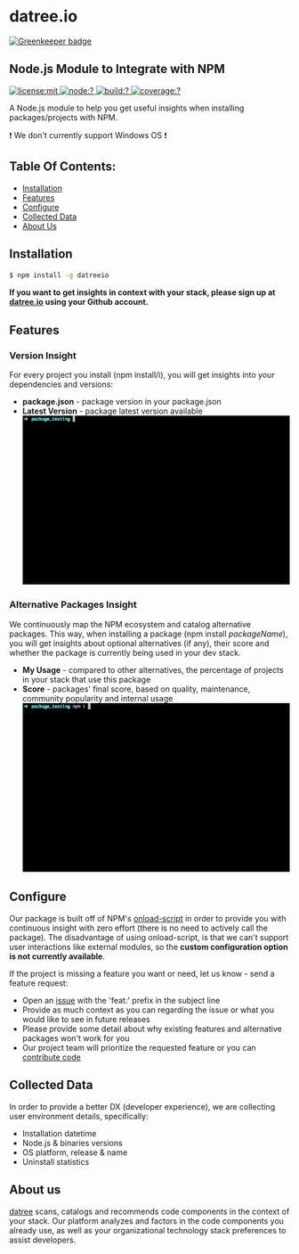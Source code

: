 # datree.io

[![Greenkeeper badge](https://badges.greenkeeper.io/datreeio/node-datreeio.svg)](https://greenkeeper.io/)

## Node.js Module to Integrate with NPM

<a href="./LICENSE">
    <img
      	alt="license:mit"
        src="https://img.shields.io/github/license/datreeio/node-datreeio.svg?style=flat-square"
    />
</a>
<a href="https://www.npmjs.com/packages/datreeio">
	<img
      	alt="node:?"
      	src="https://img.shields.io/badge/node-%3E=4.0-blue.svg?style=flat-square"
    />
</a>
<a href="https://travis-ci.org/datreeio/node-datreeio">
    <img
      	alt="build:?"
      	src="https://img.shields.io/travis/datreeio/node-datreeio/master.svg?style=flat-square"
    />
</a>
<a href="">
	<img
    	alt="coverage:?"
    	src="https://img.shields.io/coveralls/github/datreeio/node-datreeio.svg?style=flat-square"
    />
</a>
 

A Node.js module to help you get useful insights when installing packages/projects with NPM.

:exclamation: We don't currently support Windows OS :exclamation:

## Table Of Contents:
* [Installation](https://github.com/datreeio/node-datreeio#installation)
* [Features](https://github.com/datreeio/node-datreeio#features)
* [Configure](https://github.com/datreeio/node-datreeio#configure)
* [Collected Data](https://github.com/datreeio/node-datreeio#collected-data)
* [About Us](https://github.com/datreeio/node-datreeio#about-us)

## Installation

```bash
$ npm install -g datreeio
```

**If you want to get insights in context with your stack, please sign up at [datree.io](https://app.datree.io) using your Github account.**

## Features

### Version Insight
For every project you install (npm install/i), you will get insights into your dependencies and versions:
* **package.json** - package version in your package.json
* **Latest Version** - package latest version available 
![](https://github.com/datreeio/node-datreeio/blob/master/gif/installProject.gif)

### Alternative Packages Insight
We continuously map the NPM ecosystem and catalog alternative packages. This way, when installing a package (npm install $packageName$), 
you will get insights about optional alternatives (if any), their score and whether the package is currently being used in your dev stack.
* **My Usage** - compared to other alternatives, the percentage of projects in your stack that use this package
* **Score** - packages' final score, based on quality, maintenance, community popularity and internal usage
![](https://github.com/datreeio/node-datreeio/blob/master/gif/installPackage.gif)

## Configure
Our package is built off of NPM's [onload-script](https://docs.npmjs.com/misc/config#onload-script) in order to provide you with continuous insight
with zero effort (there is no need to actively call the package). 
The disadvantage of using onload-script, is that we can't support user interactions like external modules, so the **custom configuration option is not currently available**.

If the project is missing a feature you want or need, let us know - send a feature request:
* Open an [issue](https://github.com/datreeio/node-datreeio/issues) with the 'feat:' prefix in the subject line 
* Provide as much context as you can regarding the issue or what you would like to see in future releases
* Please provide some detail about why existing features and alternative packages won't work for you
* Our project team will prioritize the requested feature or you can [contribute code](https://github.com/datreeio/node-datreeio/blob/master/CONTRIBUTING.md)

## Collected Data
In order to provide a better DX (developer experience), we are collecting user environment details, specifically:
* Installation datetime
* Node.js & binaries versions
* OS platform, release & name
* Uninstall statistics

## About us
[datree](https://www.datree.io) scans, catalogs and recommends code components in the context of your stack. Our platform analyzes and factors in the code components you already use, as well as your organizational technology stack preferences to assist developers.
